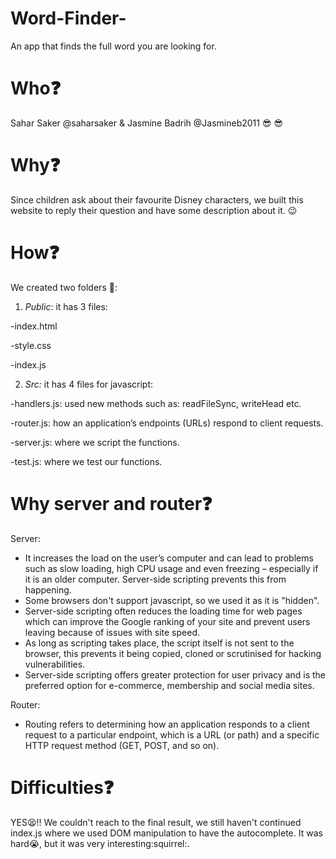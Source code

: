 # Word-Finder-
An app that finds the full word you are looking for.


# Who:question:

Sahar Saker @saharsaker & Jasmine Badrih @Jasmineb2011 :sunglasses: :sunglasses:

# Why:question:

Since children ask about their favourite Disney characters, we built this website to reply their question and have some description about it. :wink:

# How:question:

We created two folders :open_file_folder::

1. *Public*:
it has 3 files:

-index.html

-style.css

-index.js

2. *Src:*
it has 4 files for javascript:

-handlers.js: used new methods such as: readFileSync, writeHead etc.

-router.js: how an application’s endpoints (URLs) respond to client requests.

-server.js: where we script the functions.

-test.js: where we test our functions.

# Why server and router:question:

Server:
- It increases the load on the user’s computer and can lead to problems such as slow loading, high CPU usage and even freezing – especially if it is an older computer. Server-side scripting prevents this from happening.
- Some browsers don't support javascript, so we used it as it is "hidden".
- Server-side scripting often reduces the loading time for web pages which can improve the Google ranking of your site and prevent users leaving because of issues with site speed.
- As long as scripting takes place, the script itself is not sent to the browser, this prevents it being copied, cloned or scrutinised for hacking vulnerabilities.
- Server-side scripting offers greater protection for user privacy and is the preferred option for e-commerce, membership and social media sites.

Router:
- Routing refers to determining how an application responds to a client request to a particular endpoint, which is a URL (or path) and a specific HTTP request method (GET, POST, and so on).

# Difficulties:question:

YES:tired_face:!! We couldn't reach to the final result, we still haven't continued index.js where we used DOM manipulation to have the autocomplete. It was hard:sob:, but it was very interesting:squirrel:.
